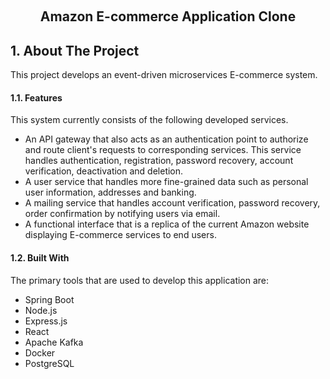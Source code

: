 <a name="readme-top"></a>

<!-- PROJECT LOGO -->
<br />
<div align="center">
  	<h2 align="center">
  		Amazon E-commerce Application Clone
	  </h2>
</div>

<!-- ABOUT THE PROJECT -->

## 1. About The Project

This project develops an event-driven microservices E-commerce system. 


#### 1.1. Features
This system currently consists of the following developed services.
<ul>
	<li>
		An API gateway that also acts as an authentication point to authorize and route client's requests to corresponding services. 
    This service handles authentication, registration, password recovery, account verification, deactivation and deletion.
	</li>
	<li>
		A user service that handles more fine-grained data such as personal user information, addresses and banking.
	</li>
  <li>
    A mailing service that handles account verification, password recovery, order confirmation by notifying users via email.
  </li>
	<li>
		A functional interface that is a replica of the current Amazon website displaying E-commerce services to end users.
	</li>
</ul>

#### 1.2. Built With

The primary tools that are used to develop this application are:
- Spring Boot
- Node.js
- Express.js
- React
- Apache Kafka
- Docker
- PostgreSQL
